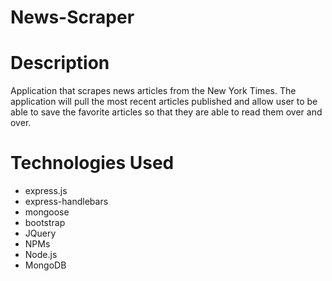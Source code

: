 # News-Scraper

# Description

Application that scrapes news articles from the New York Times. The application will pull the most recent articles published and allow user to be able to save the favorite articles so that they are able to read them over and over.

# Technologies Used

- express.js
- express-handlebars
- mongoose
- bootstrap
- JQuery
- NPMs
- Node.js
- MongoDB